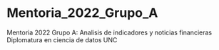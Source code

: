 # Mentoria_2022_Grupo_A
Mentoria 2022 Grupo A: Analisis de indicadores y noticias financieras Diplomatura en ciencia de datos UNC
